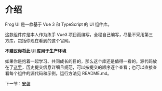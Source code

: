 # 介绍

Frog UI 是一款基于 Vue 3 和 TypeScript 的 UI 组件库。

这款组件库是本人作为练手 Vue3 项目而编写，全程自己编写，尽量不采用第三方库，包括你现在看到的这个官网。

**不建议你将此 UI 库用于生产环境**

如果你是抱着一起学习、共同成长的目的，那么这个库还是值得一看的。源代码放在了[这里](https://github.com/guanguancode/Frog-UI-1)，历史提交信息详细且规范，可以按提交的顺序逐个查看；也可以直接查看每个组件的源代码和示例，运行方法见
README.md。

下一节：[安装](#/doc/install)
